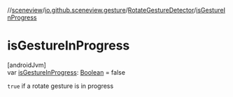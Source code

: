 //[sceneview](../../../index.md)/[io.github.sceneview.gesture](../index.md)/[RotateGestureDetector](index.md)/[isGestureInProgress](is-gesture-in-progress.md)

# isGestureInProgress

[androidJvm]\
var [isGestureInProgress](is-gesture-in-progress.md): [Boolean](https://kotlinlang.org/api/latest/jvm/stdlib/kotlin/-boolean/index.html) = false

`true` if a rotate gesture is in progress

